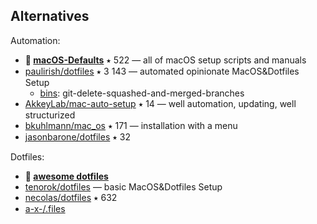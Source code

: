 ## Alternatives

Automation:
* **🌟  [macOS-Defaults](https://github.com/kevinSuttle/macOS-Defaults)** ⭑ 522 — all of macOS setup scripts and manuals
* [paulirish/dotfiles](https://github.com/paulirish/dotfiles) ⭑ 3 143 — automated opinionate MacOS&Dotfiles Setup
  * [bins](https://github.com/paulirish/dotfiles/tree/master/bin): git-delete-squashed-and-merged-branches
* [AkkeyLab/mac-auto-setup](https://github.com/AkkeyLab/mac-auto-setup) ⭑ 14 — well automation, updating, well structurized
* [bkuhlmann/mac_os](https://github.com/bkuhlmann/mac_os) ⭑ 171 — installation with a menu
* [jasonbarone/dotfiles](https://github.com/jasonbarone/dotfiles) ⭑ 32

Dotfiles:
* **🌟  [awesome dotfiles](https://project-awesome.org/webpro/awesome-dotfiles)**
* [tenorok/dotfiles](https://github.com/tenorok/dotfiles) — basic MacOS&Dotfiles Setup
* [necolas/dotfiles](https://github.com/necolas/dotfiles) ⭑ 632
* [a-x-/.files](https://github.com/a-x-/.files)
